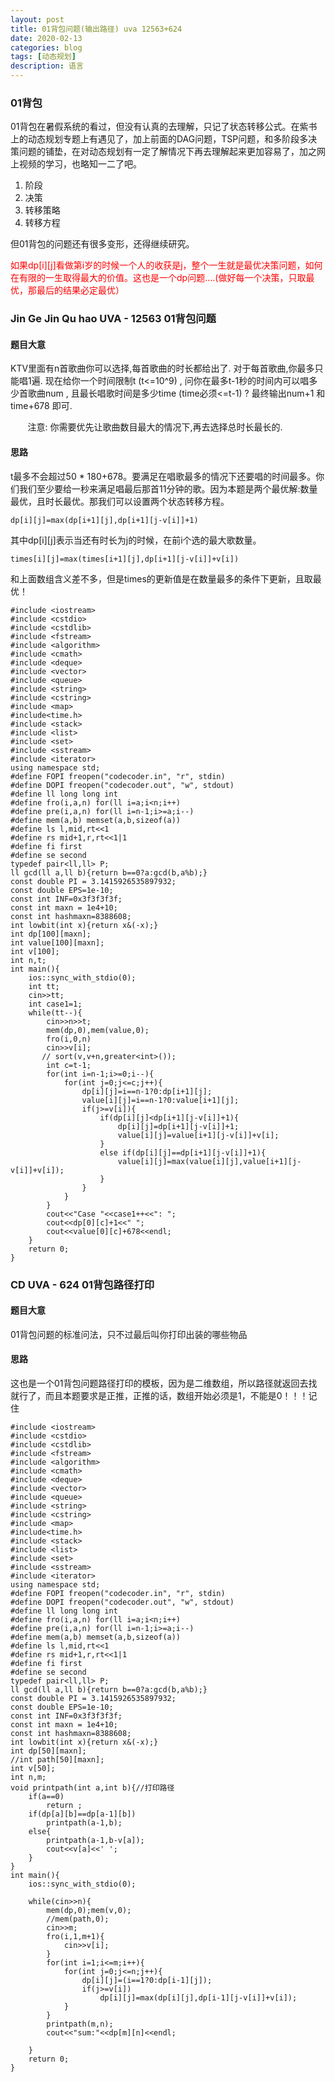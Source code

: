 ```yaml
---
layout: post
title: 01背包问题(输出路径) uva 12563+624
date: 2020-02-13
categories: blog
tags: [动态规划]
description: 语言
---
```


### 01背包
01背包在暑假系统的看过，但没有认真的去理解，只记了状态转移公式。在紫书上的动态规划专题上有遇见了，加上前面的DAG问题，TSP问题，和多阶段多决策问题的铺垫，在对动态规划有一定了解情况下再去理解起来更加容易了，加之网上视频的学习，也略知一二了吧。<br>

1. 阶段
2. 决策
3. 转移策略
4. 转移方程

但01背包的问题还有很多变形，还得继续研究。<br>

<p style="color: red">如果dp[i][j]看做第i岁的时候一个人的收获是j，整个一生就是最优决策问题，如何在有限的一生取得最大的价值。这也是一个dp问题....(做好每一个决策，只取最优，那最后的结果必定最优）</p>

### Jin Ge Jin Qu hao UVA - 12563 01背包问题

#### 题目大意
 KTV里面有n首歌曲你可以选择,每首歌曲的时长都给出了. 对于每首歌曲,你最多只能唱1遍. 现在给你一个时间限制t (t<=10^9) , 问你在最多t-1秒的时间内可以唱多少首歌曲num , 且最长唱歌时间是多少time (time必须<=t-1) ? 最终输出num+1 和 time+678 即可.

       注意: 你需要优先让歌曲数目最大的情况下,再去选择总时长最长的.

#### 思路
t最多不会超过50 * 180+678。要满足在唱歌最多的情况下还要唱的时间最多。你们我们至少要给一秒来满足唱最后那首11分钟的歌。因为本题是两个最优解:数量最优，且时长最优。那我们可以设置两个状态转移方程。

	dp[i][j]=max(dp[i+1][j],dp[i+1][j-v[i]]+1)

其中dp[i][j]表示当还有时长为j的时候，在前i个选的最大歌数量。

	times[i][j]=max(times[i+1][j],dp[i+1][j-v[i]]+v[i])

和上面数组含义差不多，但是times的更新值是在数量最多的条件下更新，且取最优！


```
#include <iostream>
#include <cstdio>
#include <cstdlib>
#include <fstream>
#include <algorithm>
#include <cmath>
#include <deque>
#include <vector>
#include <queue>
#include <string>
#include <cstring>
#include <map>
#include<time.h>
#include <stack>
#include <list>
#include <set>
#include <sstream>
#include <iterator>
using namespace std;
#define FOPI freopen("codecoder.in", "r", stdin)
#define DOPI freopen("codecoder.out", "w", stdout)
#define ll long long int
#define fro(i,a,n) for(ll i=a;i<n;i++)
#define pre(i,a,n) for(ll i=n-1;i>=a;i--)
#define mem(a,b) memset(a,b,sizeof(a))
#define ls l,mid,rt<<1
#define rs mid+1,r,rt<<1|1
#define fi first
#define se second
typedef pair<ll,ll> P;
ll gcd(ll a,ll b){return b==0?a:gcd(b,a%b);}
const double PI = 3.1415926535897932;
const double EPS=1e-10;
const int INF=0x3f3f3f3f;
const int maxn = 1e4+10;
const int hashmaxn=8388608;
int lowbit(int x){return x&(-x);}
int dp[100][maxn];
int value[100][maxn];
int v[100];
int n,t;
int main(){
    ios::sync_with_stdio(0);
    int tt;
    cin>>tt;
    int case1=1;
    while(tt--){
        cin>>n>>t;
        mem(dp,0),mem(value,0);
        fro(i,0,n)
        cin>>v[i];
       // sort(v,v+n,greater<int>());
        int c=t-1;
        for(int i=n-1;i>=0;i--){
            for(int j=0;j<=c;j++){
                dp[i][j]=i==n-1?0:dp[i+1][j];
                value[i][j]=i==n-1?0:value[i+1][j];
                if(j>=v[i]){
                    if(dp[i][j]<dp[i+1][j-v[i]]+1){
                        dp[i][j]=dp[i+1][j-v[i]]+1;
                        value[i][j]=value[i+1][j-v[i]]+v[i];
                    }
                    else if(dp[i][j]==dp[i+1][j-v[i]]+1){
                        value[i][j]=max(value[i][j],value[i+1][j-v[i]]+v[i]);
                    }
                }
            }
        }
        cout<<"Case "<<case1++<<": ";
        cout<<dp[0][c]+1<<" ";
        cout<<value[0][c]+678<<endl;
    }
    return 0;
}

```

### CD UVA - 624 01背包路径打印

#### 题目大意
01背包问题的标准问法，只不过最后叫你打印出装的哪些物品

#### 思路
这也是一个01背包问题路径打印的模板，因为是二维数组，所以路径就返回去找就行了，而且本题要求是正推，正推的话，数组开始必须是1，不能是0！！！记住


```
#include <iostream>
#include <cstdio>
#include <cstdlib>
#include <fstream>
#include <algorithm>
#include <cmath>
#include <deque>
#include <vector>
#include <queue>
#include <string>
#include <cstring>
#include <map>
#include<time.h>
#include <stack>
#include <list>
#include <set>
#include <sstream>
#include <iterator>
using namespace std;
#define FOPI freopen("codecoder.in", "r", stdin)
#define DOPI freopen("codecoder.out", "w", stdout)
#define ll long long int
#define fro(i,a,n) for(ll i=a;i<n;i++)
#define pre(i,a,n) for(ll i=n-1;i>=a;i--)
#define mem(a,b) memset(a,b,sizeof(a))
#define ls l,mid,rt<<1
#define rs mid+1,r,rt<<1|1
#define fi first
#define se second
typedef pair<ll,ll> P;
ll gcd(ll a,ll b){return b==0?a:gcd(b,a%b);}
const double PI = 3.1415926535897932;
const double EPS=1e-10;
const int INF=0x3f3f3f3f;
const int maxn = 1e4+10;
const int hashmaxn=8388608;
int lowbit(int x){return x&(-x);}
int dp[50][maxn];
//int path[50][maxn];
int v[50];
int n,m;
void printpath(int a,int b){//打印路径
    if(a==0)
        return ;
    if(dp[a][b]==dp[a-1][b])
        printpath(a-1,b);
    else{
        printpath(a-1,b-v[a]);
        cout<<v[a]<<' ';
    }
}
int main(){
    ios::sync_with_stdio(0);

    while(cin>>n){
        mem(dp,0);mem(v,0);
        //mem(path,0);
        cin>>m;
        fro(i,1,m+1){
            cin>>v[i];
        }
        for(int i=1;i<=m;i++){
            for(int j=0;j<=n;j++){
                dp[i][j]=(i==1?0:dp[i-1][j]);
                if(j>=v[i])
                    dp[i][j]=max(dp[i][j],dp[i-1][j-v[i]]+v[i]);
            }
        }
        printpath(m,n);
        cout<<"sum:"<<dp[m][n]<<endl;

    }
    return 0;
}
```




